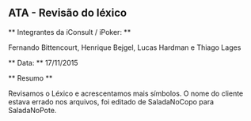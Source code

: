## ATA - Revisão do léxico

** Integrantes da iConsult / iPoker: **

Fernando Bittencourt, Henrique Bejgel, Lucas Hardman e Thiago Lages

** Data: ** 17/11/2015

** Resumo **

Revisamos o Léxico e acrescentamos mais símbolos.
O nome do cliente estava errado nos arquivos, foi editado de SaladaNoCopo para SaladaNoPote.
